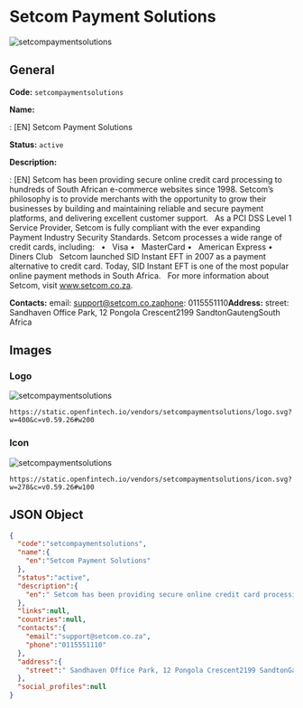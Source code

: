 
# Setcom Payment Solutions 
![setcompaymentsolutions](https://static.openfintech.io/vendors/setcompaymentsolutions/logo.svg?w=400&c=v0.59.26#w200)  

## General 
 
**Code:** `setcompaymentsolutions` 
 
**Name:** 
 
:	[EN] Setcom Payment Solutions 
 
**Status:** `active` 
 
**Description:** 
 
: [EN]  Setcom has been providing secure online credit card processing to hundreds of South African e-commerce websites since 1998. Setcom’s philosophy is to provide merchants with the opportunity to grow their businesses by building and maintaining reliable and secure payment platforms, and delivering excellent customer support.   As a PCI DSS Level 1 Service Provider, Setcom is fully compliant with the ever expanding Payment Industry Security Standards. Setcom processes a wide range of credit cards, including:   •   Visa •   MasterCard •   American Express •   Diners Club   Setcom launched SID Instant EFT in 2007 as a payment alternative to credit card. Today, SID Instant EFT is one of the most popular online payment methods in South Africa.   For more information about Setcom, visit www.setcom.co.za.  
 
**Contacts:** 
email: support@setcom.co.zaphone: 0115551110**Address:** 
street:  Sandhaven Office Park, 12 Pongola Crescent2199 SandtonGautengSouth Africa  

## Images 

### Logo 
 
![setcompaymentsolutions](https://static.openfintech.io/vendors/setcompaymentsolutions/logo.svg?w=400&c=v0.59.26#w200)  

```
https://static.openfintech.io/vendors/setcompaymentsolutions/logo.svg?w=400&c=v0.59.26#w200
```  

### Icon 
 
![setcompaymentsolutions](https://static.openfintech.io/vendors/setcompaymentsolutions/icon.svg?w=278&c=v0.59.26#w100)  

```
https://static.openfintech.io/vendors/setcompaymentsolutions/icon.svg?w=278&c=v0.59.26#w100
```  

## JSON Object 

```json
{
  "code":"setcompaymentsolutions",
  "name":{
    "en":"Setcom Payment Solutions"
  },
  "status":"active",
  "description":{
    "en":" Setcom has been providing secure online credit card processing to hundreds of South African e-commerce websites since 1998. Setcom\u2019s philosophy is to provide merchants with the opportunity to grow their businesses by building and maintaining reliable and secure payment platforms, and delivering excellent customer support. \u00a0 As a PCI DSS Level 1 Service Provider, Setcom is fully compliant with the ever expanding Payment Industry Security Standards. Setcom processes a wide range of credit cards, including: \u00a0 \u2022\u00a0\u00a0 Visa \u2022\u00a0\u00a0 MasterCard \u2022\u00a0\u00a0 American Express \u2022\u00a0\u00a0 Diners Club \u00a0 Setcom launched SID Instant EFT in 2007 as a payment alternative to credit card. Today, SID Instant EFT is one of the most popular online payment methods in South Africa. \u00a0 For more information about Setcom, visit www.setcom.co.za. "
  },
  "links":null,
  "countries":null,
  "contacts":{
    "email":"support@setcom.co.za",
    "phone":"0115551110"
  },
  "address":{
    "street":" Sandhaven Office Park, 12 Pongola Crescent2199 SandtonGautengSouth Africa "
  },
  "social_profiles":null
}
```  
